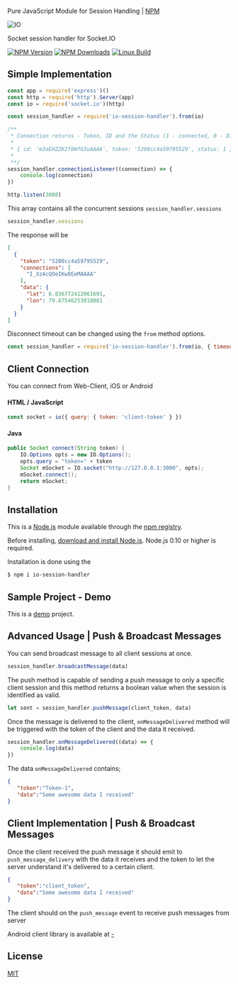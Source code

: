 Pure JavaScript Module for Session Handling | [NPM](https://www.npmjs.com/package/io-session-handler)

![IO](https://i.imgur.com/K9Xp39g.png)

Socket session handler for Socket.IO

[![NPM Version][npm-image]][npm-url]
[![NPM Downloads][downloads-image]][downloads-url]
[![Linux Build][travis-image]][travis-url]

## Simple Implementation

``` js
const app = require('express')()
const http = require('http').Server(app)
const io = require('socket.io')(http)

const session_handler = require('io-session-handler').from(io)

/**
 * Connection returns - Token, ID and the Status (1 - connected, 0 - Disconnected)
 * 
 * { id: 'm3aEHZZK2f8WfG3uAAAA', token: '5200cc4a59795529', status: 1 }
 * 
 **/
session_handler.connectionListener((connection) => {
    console.log(connection)
})

http.listen(3000)
```

This array contains all the concurrent sessions `session_handler.sessions`

``` js
session_handler.sessions
```

The response will be

``` json
[
  {
    "token": "5200cc4a59795529",
    "connections": [
      "I_XzAcQOeIKw8EeMAAAA"
    ],
    "data": {
      "lat": 6.836772412061691,
      "lon": 79.87546253018081
    }
  }
]
```

Disconnect timeout can be changed using the `from` method options.

```js
const session_handler = require('io-session-handler').from(io, { timeout: 5000 })
```

## Client Connection

You can connect from Web-Client, iOS or Android

#### HTML / JavaScript

``` js
const socket = io({ query: { token: 'client-token' } })
```

#### Java

``` java
public Socket connect(String token) {
    IO.Options opts = new IO.Options();
    opts.query = "token=" + token
    Socket mSocket = IO.socket("http://127.0.0.1:3000", opts);
    mSocket.connect();
    return mSocket;
}
```

## Installation

This is a [Node.js](https://nodejs.org/en/) module available through the
[npm registry](https://www.npmjs.com/).

Before installing, [download and install Node.js](https://nodejs.org/en/download/).
Node.js 0.10 or higher is required.

Installation is done using the

``` bash
$ npm i io-session-handler
```

## Sample Project - Demo

This is a [demo](/demo) project.

## Advanced Usage | Push & Broadcast Messages

You can send broadcast message to all client sessions at once.

```js
session_handler.broadcastMessage(data)
```

The push method is capable of sending a push message to only a specific client session and this method returns a boolean value when the session is identified as valid.

```js
let sent = session_handler.pushMessage(client_token, data)
```

Once the message is delivered to the client, `onMessageDelivered` method will be triggered with the token of the client and the data it received.

```js
session_handler.onMessageDelivered((data) => {
    console.log(data)
})
```

The data `onMessageDelivered` contains; 

```json
{
   "token":"Token-1",
   "data":"Some awesome data I received"
}
```

## Client Implementation | Push & Broadcast Messages

Once the client received the push message it should emit to `push_message_delivery` with the data it receives and the token to let the server understand it's delivered to a certain client.

```json
{
   "token":"client_token",
   "data":"Some awesome data I received"
}
```

The client should on the `push_message` event to receive push messages from server

Android client library is available at [-]()

## License

  [MIT](LICENSE.md)

[npm-image]: https://img.shields.io/npm/v/io-session-handler.svg
[npm-url]: https://npmjs.org/package/io-session-handler
[downloads-image]: https://img.shields.io/npm/dm/io-session-handler.svg
[downloads-url]: https://npmcharts.com/compare/io-session-handler?minimal=true
[travis-image]: https://travis-ci.org/aslamanver/io-session-handler.svg?branch=master
[travis-url]: https://travis-ci.org/aslamanver/io-session-handler

